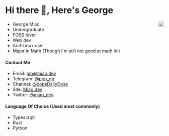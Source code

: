 # Hi there 👋, Here's George

<img align=right src="https://ghstat.miao.dev/api?username=George-Miao&show_icons=true&bg_color=60,#000000,#FFFFFFF&cache_seconds=1800"/>

- George Miao
- Undergraduate
- FOSS lover
- Web dev
- ArchLinux user
- Major in Math (Though I'm still not good at math lol)



#### Contact Me
- Email: gm@miao.dev
- Telegram: [@pop_gg](https://t.me/pop_gg)
- Channel: [@popsDailyDose](https://t.me/popsDailyDose)
- Site: [Miao.dev](https://miao.dev)
- Twitter: [@miao_dev](https://twitter.com/miao_dev)

#### Language Of Choice (Used most commonly)
- Typescript
- Rust
- Python
